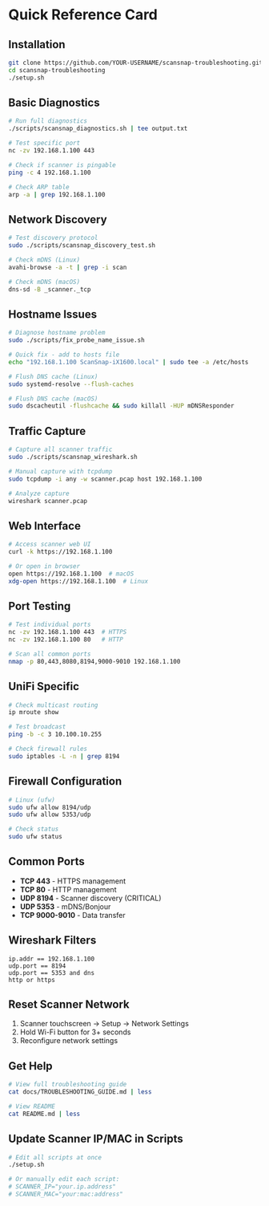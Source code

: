 # Quick Reference Card

## Installation
```bash
git clone https://github.com/YOUR-USERNAME/scansnap-troubleshooting.git
cd scansnap-troubleshooting
./setup.sh
```

## Basic Diagnostics
```bash
# Run full diagnostics
./scripts/scansnap_diagnostics.sh | tee output.txt

# Test specific port
nc -zv 192.168.1.100 443

# Check if scanner is pingable
ping -c 4 192.168.1.100

# Check ARP table
arp -a | grep 192.168.1.100
```

## Network Discovery
```bash
# Test discovery protocol
sudo ./scripts/scansnap_discovery_test.sh

# Check mDNS (Linux)
avahi-browse -a -t | grep -i scan

# Check mDNS (macOS)
dns-sd -B _scanner._tcp
```

## Hostname Issues
```bash
# Diagnose hostname problem
sudo ./scripts/fix_probe_name_issue.sh

# Quick fix - add to hosts file
echo "192.168.1.100 ScanSnap-iX1600.local" | sudo tee -a /etc/hosts

# Flush DNS cache (Linux)
sudo systemd-resolve --flush-caches

# Flush DNS cache (macOS)
sudo dscacheutil -flushcache && sudo killall -HUP mDNSResponder
```

## Traffic Capture
```bash
# Capture all scanner traffic
sudo ./scripts/scansnap_wireshark.sh

# Manual capture with tcpdump
sudo tcpdump -i any -w scanner.pcap host 192.168.1.100

# Analyze capture
wireshark scanner.pcap
```

## Web Interface
```bash
# Access scanner web UI
curl -k https://192.168.1.100

# Or open in browser
open https://192.168.1.100  # macOS
xdg-open https://192.168.1.100  # Linux
```

## Port Testing
```bash
# Test individual ports
nc -zv 192.168.1.100 443  # HTTPS
nc -zv 192.168.1.100 80   # HTTP

# Scan all common ports
nmap -p 80,443,8080,8194,9000-9010 192.168.1.100
```

## UniFi Specific
```bash
# Check multicast routing
ip mroute show

# Test broadcast
ping -b -c 3 10.100.10.255

# Check firewall rules
sudo iptables -L -n | grep 8194
```

## Firewall Configuration
```bash
# Linux (ufw)
sudo ufw allow 8194/udp
sudo ufw allow 5353/udp

# Check status
sudo ufw status
```

## Common Ports
- **TCP 443** - HTTPS management
- **TCP 80** - HTTP management  
- **UDP 8194** - Scanner discovery (CRITICAL)
- **UDP 5353** - mDNS/Bonjour
- **TCP 9000-9010** - Data transfer

## Wireshark Filters
```
ip.addr == 192.168.1.100
udp.port == 8194
udp.port == 5353 and dns
http or https
```

## Reset Scanner Network
1. Scanner touchscreen → Setup → Network Settings
2. Hold Wi-Fi button for 3+ seconds
3. Reconfigure network settings

## Get Help
```bash
# View full troubleshooting guide
cat docs/TROUBLESHOOTING_GUIDE.md | less

# View README
cat README.md | less
```

## Update Scanner IP/MAC in Scripts
```bash
# Edit all scripts at once
./setup.sh

# Or manually edit each script:
# SCANNER_IP="your.ip.address"
# SCANNER_MAC="your:mac:address"
```

